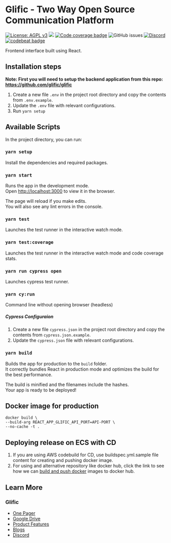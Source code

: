 # Glific - Two Way Open Source Communication Platform

[![License: AGPL v3](https://img.shields.io/badge/License-AGPL%20v3-blue.svg)](https://www.gnu.org/licenses/agpl-3.0)
![](https://github.com/glific/glific-frontend/workflows/Continuous%20Integration/badge.svg)
[![Code coverage badge](https://img.shields.io/codecov/c/github/glific/glific-frontend/master.svg)](https://codecov.io/gh/glific/glific-frontend/branch/master)
![GitHub issues](https://img.shields.io/github/issues-raw/glific/glific-frontend)
[![Discord](https://img.shields.io/discord/717975833226248303.svg?label=&logo=discord&logoColor=ffffff&color=7389D8&labelColor=6A7EC2)](https://discord.gg/MVf2KF)
[![codebeat badge](https://codebeat.co/badges/263bd19a-841c-40ca-813f-ca30931eb6dc)](https://codebeat.co/projects/github-com-glific-glific-frontend-master)

Frontend interface built using React.

## Installation steps

**Note: First you will need to setup the backend application from this repo: https://github.com/glific/glific**

1. Create a new file `.env` in the project root directory and copy the contents from `.env.example`.
2. Update the `.env` file with relevant configurations.
3. Run `yarn setup`

## Available Scripts

In the project directory, you can run:

### `yarn setup`

Install the dependencies and required packages.<br />

### `yarn start`

Runs the app in the development mode.<br />
Open [http://localhost:3000](http://localhost:3000) to view it in the browser.

The page will reload if you make edits.<br />
You will also see any lint errors in the console.

### `yarn test`

Launches the test runner in the interactive watch mode.<br />

### `yarn test:coverage`

Launches the test runner in the interactive watch mode and code coverage stats.<br />

### `yarn run cypress open`

Launches cypress test runner. <br />

### `yarn cy:run`

Command line without opening browser (headless)

##### Cypress Configuraion

1. Create a new file `cypress.json` in the project root directory and copy the contents from `cypress.json.example`.
2. Update the `cypress.json` file with relevant configurations.

### `yarn build`

Builds the app for production to the `build` folder.<br />
It correctly bundles React in production mode and optimizes the build for the best performance.

The build is minified and the filenames include the hashes.<br />
Your app is ready to be deployed!

## Docker image for production

```
docker build \
--build-arg REACT_APP_GLIFIC_API_PORT=API-PORT \
--no-cache -t .
```

## Deploying release on ECS with CD

1. If you are using AWS codebuild for CD, use buildspec.yml.sample file content for creating and pushing docker image.
2. For using and alternative repository like docker hub, click the link to see how we can [build and push docker](https://github.com/marketplace/actions/build-and-push-docker-images) images to docker hub.

## Learn More

### Glific

- [One Pager](https://docs.google.com/document/d/1XYxNvIYzNyX2Ve99-HrmTC8utyBFaf_Y7NP1dFYxI9Q/edit?usp=sharing)
- [Google Drive](https://drive.google.com/drive/folders/1aMQvS8xWRnIEtsIkRgLodhDAM-0hg0v1?usp=sharing)
- [Product Features](https://docs.google.com/document/d/1uUWmvFkPXJ1xVMr2xaBYJztoItnqxBnfqABz5ad6Zl8/edit?usp=sharing)
- [Blogs](https://chintugudiya.org/tag/glific/)
- [Discord](https://discord.gg/scsrGUw)
